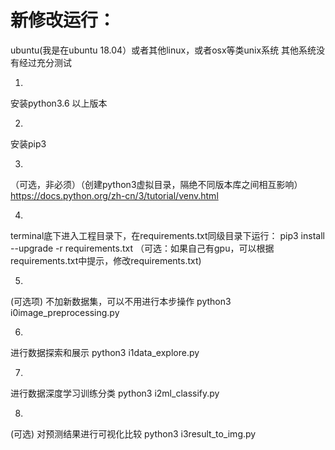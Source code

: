 # 新修改运行：

ubuntu(我是在ubuntu 18.04）或者其他linux，或者osx等类unix系统
其他系统没有经过充分测试

1.
安装python3.6 以上版本

2. 
安装pip3 

3.
（可选，非必须）（创建python3虚拟目录，隔绝不同版本库之间相互影响）
https://docs.python.org/zh-cn/3/tutorial/venv.html


4.
terminal底下进入工程目录下，在requirements.txt同级目录下运行：
pip3 install --upgrade -r requirements.txt
（可选：如果自己有gpu，可以根据requirements.txt中提示，修改requirements.txt)

5.
(可选项) 不加新数据集，可以不用进行本步操作
python3 i0image_preprocessing.py

6.
进行数据探索和展示
python3 i1data_explore.py

7.
进行数据深度学习训练分类
python3 i2ml_classify.py

8.
(可选)
对预测结果进行可视化比较
python3 i3result_to_img.py